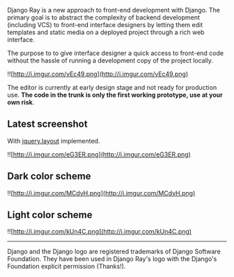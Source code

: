 Django Ray is a new approach to front-end development with Django. The primary goal is to abstract the complexity of backend development (including VCS) to front-end interface designers by letting them edit templates and static media on a deployed project through a rich web interface.

The purpose to to give interface designer a quick access to front-end code without the hassle of running a development copy of the project locally.

!![http://i.imgur.com/vEc49.png](http://i.imgur.com/vEc49.png)

The editor is currently at early design stage and not ready for production use. **The code in the trunk is only the first working prototype, use at your own risk**.

## Latest screenshot ##

With [jquery.layout](http://layout.jquery-dev.net/) implemented.

!![http://i.imgur.com/eG3ER.png](http://i.imgur.com/eG3ER.png)

## Dark color scheme ##

!![http://i.imgur.com/MCdvH.png](http://i.imgur.com/MCdvH.png)


## Light color scheme ##

!![http://i.imgur.com/kUn4C.png](http://i.imgur.com/kUn4C.png)



---


Django and the Django logo are registered trademarks of Django Software Foundation. They have been used in Django Ray's logo with the Django's Foundation explicit permission (Thanks!).